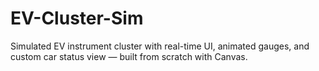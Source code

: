 # EV-Cluster-Sim
Simulated EV instrument cluster with real-time UI, animated gauges, and custom car status view — built from scratch with Canvas.

